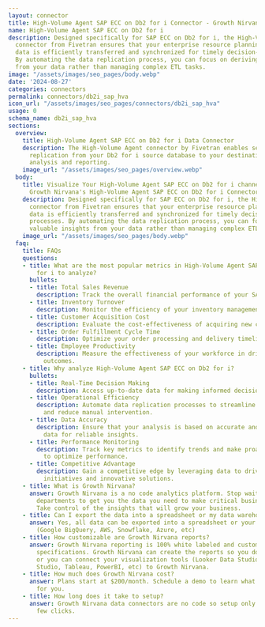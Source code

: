 ```yaml
---
layout: connector
title: High-Volume Agent SAP ECC on Db2 for i Connector - Growth Nirvana
name: High-Volume Agent SAP ECC on Db2 for i
description: Designed specifically for SAP ECC on Db2 for i, the High-Volume Agent
  connector from Fivetran ensures that your enterprise resource planning and analytics
  data is efficiently transferred and synchronized for timely decision-making processes.
  By automating the data replication process, you can focus on deriving valuable insights
  from your data rather than managing complex ETL tasks.
image: "/assets/images/seo_pages/body.webp"
date: '2024-08-27'
categories: connectors
permalink: connectors/db2i_sap_hva
icon_url: "/assets/images/seo_pages/connectors/db2i_sap_hva"
usage: 0
schema_name: db2i_sap_hva
sections:
  overview:
    title: High-Volume Agent SAP ECC on Db2 for i Data Connector
    description: The High-Volume Agent connector by Fivetran enables seamless data
      replication from your Db2 for i source database to your destination for further
      analysis and reporting.
    image_url: "/assets/images/seo_pages/overview.webp"
  body:
    title: Visualize Your High-Volume Agent SAP ECC on Db2 for i channel data with
      Growth Nirvana's High-Volume Agent SAP ECC on Db2 for i Connector
    description: Designed specifically for SAP ECC on Db2 for i, the High-Volume Agent
      connector from Fivetran ensures that your enterprise resource planning and analytics
      data is efficiently transferred and synchronized for timely decision-making
      processes. By automating the data replication process, you can focus on deriving
      valuable insights from your data rather than managing complex ETL tasks.
    image_url: "/assets/images/seo_pages/body.webp"
  faq:
    title: FAQs
    questions:
    - title: What are the most popular metrics in High-Volume Agent SAP ECC on Db2
        for i to analyze?
      bullets:
      - title: Total Sales Revenue
        description: Track the overall financial performance of your SAP ECC system.
      - title: Inventory Turnover
        description: Monitor the efficiency of your inventory management processes.
      - title: Customer Acquisition Cost
        description: Evaluate the cost-effectiveness of acquiring new customers.
      - title: Order Fulfillment Cycle Time
        description: Optimize your order processing and delivery timelines.
      - title: Employee Productivity
        description: Measure the effectiveness of your workforce in driving business
          outcomes.
    - title: Why analyze High-Volume Agent SAP ECC on Db2 for i?
      bullets:
      - title: Real-Time Decision Making
        description: Access up-to-date data for making informed decisions quickly.
      - title: Operational Efficiency
        description: Automate data replication processes to streamline operations
          and reduce manual intervention.
      - title: Data Accuracy
        description: Ensure that your analysis is based on accurate and consistent
          data for reliable insights.
      - title: Performance Monitoring
        description: Track key metrics to identify trends and make proactive adjustments
          to optimize performance.
      - title: Competitive Advantage
        description: Gain a competitive edge by leveraging data to drive strategic
          initiatives and innovative solutions.
    - title: What is Growth Nirvana?
      answer: Growth Nirvana is a no code analytics platform. Stop waiting for other
        departments to get you the data you need to make critical business decisions.
        Take control of the insights that will grow your business.
    - title: Can I export the data into a spreadsheet or my data warehouse?
      answer: Yes, all data can be exported into a spreadsheet or your data warehouse
        (Google BigQuery, AWS, Snowflake, Azure, etc)
    - title: How customizable are Growth Nirvana reports?
      answer: Growth Nirvana reporting is 100% white labeled and customized to your
        specifications. Growth Nirvana can create the reports so you don’t have to
        or you can connect your visualization tools (Looker Data Studio/Google Data
        Studio, Tableau, PowerBI, etc) to Growth Nirvana.
    - title: How much does Growth Nirvana cost?
      answer: Plans start at $200/month. Schedule a demo to learn what plan is best
        for you.
    - title: How long does it take to setup?
      answer: Growth Nirvana data connectors are no code so setup only requires a
        few clicks.
---
```

